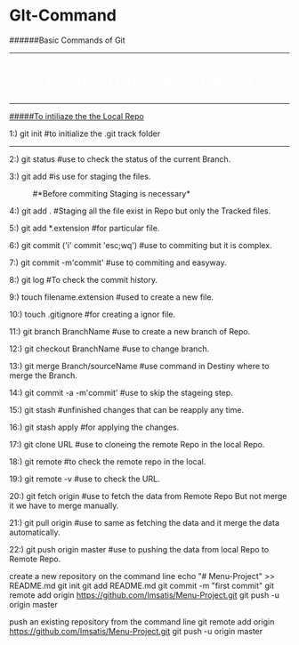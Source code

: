 # GIt-Command
######Basic Commands of Git
<HR>
<html>

<font color="white" face="Lucida Handwriting">
<h1 align="center">BASIC CODES OF GIT BASH </h1>
</font>

<HR>

[#####To intiliaze the the Local Repo](#To-intiliaze-the-the-Local-Repo)

<p>1:) git init  #to initialize the .git track folder</p> 
<hr>

<p>2:) git status #use to check the status of the current Branch.</p>

<p>3:) git add #is use for staging the files. </p>
         
   <p>&emsp;&emsp;&emsp;#*Before commiting Staging is necessary*</p>

<p>4:) git add . #Staging all the file exist in Repo but only the Tracked files. </p>

<p>5:) git add *.extension #for particular file.</p>
 
<p>6:) git commit ('i' commit 'esc;wq') #use to commiting but it is complex.</p>

<p>7:) git commit -m'commit' #use to commiting and easyway.</p>

<p>8:) git log #To check the commit history.</p>

<p>9:) touch filename.extension #used to create a new file.</p>

<p>10:) touch .gitignore #for creating a ignor file. </p>

<p>11:) git branch BranchName #use to create a new branch of Repo.</p>

<p>12:) git checkout BranchName #use to change branch.</p>

<p>13:) git merge Branch/sourceName  #use command in Destiny where to merge the Branch.</p>

<p>14:) git commit -a -m'commit'  #use to skip the stageing step.</p>

<p>15:) git stash #unfinished changes that can be reapply any time.</p>

<p>16:) git stash apply #for applying the changes.</p>

<p>17:) git clone URL #use to cloneing the remote Repo in the local Repo.</p>

<p>18:) git remote #to check the remote repo in the local. </p>

<p>19:) git remote -v #use to check the URL.</p>

<p>20:) git fetch origin #use to fetch the data from Remote Repo But not merge it we have to merge manually.</p>

<p>21:) git pull origin #use to same as fetching the data and it merge the data automatically.  </p>

<p>22:) git push origin master #use to pushing the data from local Repo to Remote Repo.</p>


create a new repository on the command line
echo "# Menu-Project" >> README.md
git init
git add README.md
git commit -m "first commit"
git remote add origin https://github.com/Imsatis/Menu-Project.git
git push -u origin master

push an existing repository from the command line
git remote add origin https://github.com/Imsatis/Menu-Project.git
git push -u origin master

</body>
</html>
